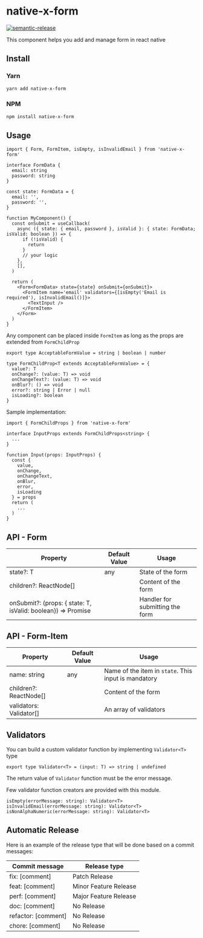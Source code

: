 # native-x-form

[![semantic-release](https://img.shields.io/badge/%20%20%F0%9F%93%A6%F0%9F%9A%80-semantic--release-e10079.svg)](https://github.com/semantic-release/semantic-release)

This component helps you add and manage form in react native

## Install

### Yarn

```sh
yarn add native-x-form
```

### NPM

```sh
npm install native-x-form
```

## Usage

```tsx
import { Form, FormItem, isEmpty, isInvalidEmail } from 'native-x-form'

interface FormData {
  email: string
  password: string
}

const state: FormData = {
  email: '',
  password: '',
}

function MyComponent() {
  const onSubmit = useCallback(
    async ({ state: { email, password }, isValid }: { state: FormData; isValid: boolean }) => {
      if (!isValid) {
        return
      }
      // your logic
    },
    [],
  )

  return (
    <Form<FormData> state={state} onSubmit={onSubmit}>
      <FormItem name='email' validators={[isEmpty('Email is required'), isInvalidEmail()]}>
        <TextInput />
      </FormItem>
    </Form>
  )
}
```

Any component can be placed inside `FormItem` as long as the props are extended from `FormChildProp`

```tsx
export type AcceptableFormValue = string | boolean | number

type FormChildProp<T extends AcceptableFormValue> = {
  value?: T
  onChange?: (value: T) => void
  onChangeText?: (value: T) => void
  onBlur?: () => void
  error?: string | Error | null
  isLoading?: boolean
}
```

Sample implementation:

```tsx
import { FormChildProps } from 'native-x-form'

interface InputProps extends FormChildProps<string> {
  ...
}

function Input(props: InputProps) {
  const {
    value,
    onChange,
    onChangeText,
    onBlur,
    error,
    isLoading
  } = props
  return (
    ...
  )
}
```

## API - Form

| Property                                                          | Default Value | Usage                           |
| ----------------------------------------------------------------- | ------------- | ------------------------------- |
| state?: T                                                         | any           | State of the form               |
| children?: ReactNode[]                                            |               | Content of the form             |
| onSubmit?: (props: { state: T, isValid: boolean}) => Promise<any> |               | Handler for submitting the form |

## API - Form-Item

| Property                   | Default Value | Usage                                                |
| -------------------------- | ------------- | ---------------------------------------------------- |
| name: string               | any           | Name of the item in `state`. This input is mandatory |
| children?: ReactNode[]     |               | Content of the form                                  |
| validators: Validator<T>[] |               | An array of validators                               |

## Validators

You can build a custom validator function by implementing `Validator<T>` type

```tsx
export type Validator<T> = (input: T) => string | undefined
```

The return value of `Validator` function must be the error message.

Few validator function creators are provided with this module.

```tsx
isEmpty(errorMessage: string): Validator<T>
isInvalidEmail(errorMessage: string): Validator<T>
isNonAlphaNumeric(errorMessage: string): Validator<T>
```

## Automatic Release

Here is an example of the release type that will be done based on a commit messages:

| Commit message      | Release type          |
| ------------------- | --------------------- |
| fix: [comment]      | Patch Release         |
| feat: [comment]     | Minor Feature Release |
| perf: [comment]     | Major Feature Release |
| doc: [comment]      | No Release            |
| refactor: [comment] | No Release            |
| chore: [comment]    | No Release            |

